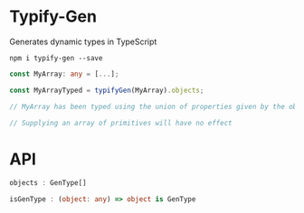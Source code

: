 # Typify-Gen

Generates dynamic types in TypeScript

`npm i typify-gen --save`

```typescript
const MyArray: any = [...];

const MyArrayTyped = typifyGen(MyArray).objects;

// MyArray has been typed using the union of properties given by the objects in the array

// Supplying an array of primitives will have no effect
```

# API

```typescript
objects : GenType[]

isGenType : (object: any) => object is GenType
```
